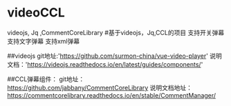 # videoCCL
videojs, Jq ,CommentCoreLibrary
#基于videojs，Jq,CCL的项目
支持开关弹幕
支持文字弹幕
支持xml弹幕

##videojs
git地址:'https://github.com/surmon-china/vue-video-player'
说明文档：'https://videojs.readthedocs.io/en/latest/guides/components/'

##CCL弹幕组件：
git地址：https://github.com/jabbany/CommentCoreLibrary
说明文档地址：https://commentcorelibrary.readthedocs.io/en/stable/CommentManager/
